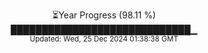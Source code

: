 <p align="center">
⏳Year Progress (98.11 %) <br>
█████████████████████████████▁ <br>
<sub>Updated: Wed, 25 Dec 2024 01:38:38 GMT</sub>
</p>

